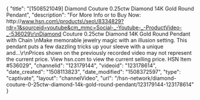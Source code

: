 {
    "title": "[1508521049] Diamond Couture 0.25ctw Diamond 14K Gold Round Pendant",
    "description": "For More Info or to Buy Now: http:\/\/www.hsn.com\/products\/seo\/8334829?rdr=1&sourceid=youtube&cm_mmc=Social-_-Youtube-_-ProductVideo-_-536029\r\nDiamond Couture 0.25ctw Diamond 14K Gold Round Pendant with Chain \nMake memorable jewelry magic with an illusion setting. This pendant puts a few dazzling tricks up your sleeve with a unique and...\r\nPrices shown on the previously recorded video may not represent the current price.  View hsn.com to view the current selling price. HSN Item #536029",
    "channelid": "123179144",
    "videoid": "123178614",
    "date_created": "1508113823",
    "date_modified": "1508372597",
    "type": "captivate",
    "layout": "channelVideo",
    "url": "\/hsn-network\/diamond-couture-0-25ctw-diamond-14k-gold-round-pendant\/123179144-123178614"
}